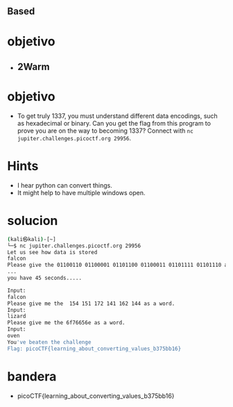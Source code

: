 ## Based

# objetivo
- ## 2Warm

# objetivo
- To get truly 1337, you must understand different data encodings, such as hexadecimal or binary. Can you get the flag from this program to prove you are on the way to becoming 1337? Connect with `nc jupiter.challenges.picoctf.org 29956`.

# Hints
- I hear python can convert things.
- It might help to have multiple windows open.

# solucion
``` bash 
(kali㉿kali)-[~]
└─$ nc jupiter.challenges.picoctf.org 29956
Let us see how data is stored
falcon
Please give the 01100110 01100001 01101100 01100011 01101111 01101110 as a word.
...
you have 45 seconds.....

Input:
falcon
Please give me the  154 151 172 141 162 144 as a word.
Input:
lizard
Please give me the 6f76656e as a word.
Input:
oven
You've beaten the challenge
Flag: picoCTF{learning_about_converting_values_b375bb16}
```
# bandera
- picoCTF{learning_about_converting_values_b375bb16}

